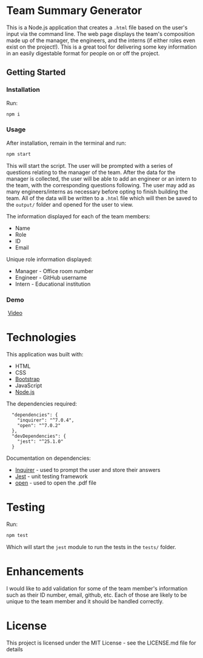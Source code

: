 # Team Summary Generator
This is a Node.js application that creates a `.html` file based on the user's input via the command line. The web page displays the team's composition made up of the manager, the engineers, and the interns (if either roles even exist on the project!). This is a great tool for delivering some key information in an easily digestable format for people on or off the project.
## Getting Started
### Installation
Run:

```bash
npm i
```

### Usage
After installation, remain in the terminal and run:

```bash
npm start
```

This will start the script. The user will be prompted with a series of questions relating to the manager of the team. After the data for the manager is collected, the user will be able to add an engineer or an intern to the team, with the corresponding questions following. The user may add as many engineers/interns as necessary before opting to finish building the team. All of the data will be written to a `.html` file which will then be saved to the `output/` folder and opened for the user to view. 

The information displayed for each of the team members:
* Name
* Role
* ID
* Email

Unique role information displayed:
* Manager - Office room number
* Engineer - GitHub username
* Intern - Educational institution

### Demo
![]()
[Video]()

# Technologies

This application was built with:

* HTML
* CSS
* [Bootstrap](https://getbootstrap.com/)
* JavaScript
* [Node.js](https://nodejs.org/en/)

The dependencies required:

```
  "dependencies": {
    "inquirer": "^7.0.4",
    "open": "^7.0.2"
  },
  "devDependencies": {
    "jest": "^25.1.0"
  }
  ```

Documentation on dependencies:

* [Inquirer](https://www.npmjs.com/package/inquirer#documentation) - used to prompt the user and store their answers
* [Jest](https://jestjs.io/docs/en/getting-started) - unit testing framework
* [open](https://www.npmjs.com/package/open) - used to open the .pdf file

# Testing
Run:
```bash
npm test
```

Which will start the `jest` module to run the tests in the `tests/` folder.

# Enhancements
I would like to add validation for some of the team member's information such as their ID number, email, github, etc. Each of those are likely to be unique to the team member and it should be handled correctly.

# License
This project is licensed under the MIT License - see the LICENSE.md file for details